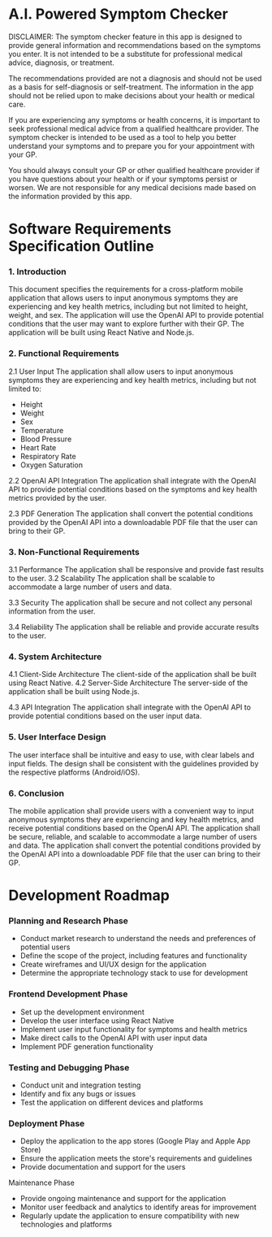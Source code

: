 # A.I. Powered Symptom Checker


DISCLAIMER: The symptom checker feature in this app is designed to provide general information and recommendations based on the symptoms you enter. It is not intended to be a substitute for professional medical advice, diagnosis, or treatment.


The recommendations provided are not a diagnosis and should not be used as a basis for self-diagnosis or self-treatment. The information in the app should not be relied upon to make decisions about your health or medical care.


If you are experiencing any symptoms or health concerns, it is important to seek professional medical advice from a qualified healthcare provider. The symptom checker is intended to be used as a tool to help you better understand your symptoms and to prepare you for your appointment with your GP.


You should always consult your GP or other qualified healthcare provider if you have questions about your health or if your symptoms persist or worsen. We are not responsible for any medical decisions made based on the information provided by this app.

#
# Software Requirements Specification Outline


### 1. Introduction
This document specifies the requirements for a cross-platform mobile application that allows users to input anonymous symptoms they are experiencing and key health metrics, including but not limited to height, weight, and sex. The application will use the OpenAI API to provide potential conditions that the user may want to explore further with their GP. The application will be built using React Native and Node.js.

### 2. Functional Requirements
2.1 User Input
The application shall allow users to input anonymous symptoms they are experiencing and key health metrics, including but not limited to:

- Height
- Weight
- Sex
- Temperature
- Blood Pressure
- Heart Rate
- Respiratory Rate
- Oxygen Saturation

2.2 OpenAI API Integration
The application shall integrate with the OpenAI API to provide potential conditions based on the symptoms and key health metrics provided by the user.

2.3 PDF Generation
The application shall convert the potential conditions provided by the OpenAI API into a downloadable PDF file that the user can bring to their GP.

### 3. Non-Functional Requirements
3.1 Performance
The application shall be responsive and provide fast results to the user.
3.2 Scalability
The application shall be scalable to accommodate a large number of users and data.

3.3 Security
The application shall be secure and not collect any personal information from the user.

3.4 Reliability
The application shall be reliable and provide accurate results to the user.

### 4. System Architecture
4.1 Client-Side Architecture
The client-side of the application shall be built using React Native.
4.2 Server-Side Architecture
The server-side of the application shall be built using Node.js.

4.3 API Integration
The application shall integrate with the OpenAI API to provide potential conditions based on the user input data.

### 5. User Interface Design
The user interface shall be intuitive and easy to use, with clear labels and input fields. The design shall be consistent with the guidelines provided by the respective platforms (Android/iOS).

### 6. Conclusion
The mobile application shall provide users with a convenient way to input anonymous symptoms they are experiencing and key health metrics, and receive potential conditions based on the OpenAI API. The application shall be secure, reliable, and scalable to accommodate a large number of users and data. The application shall convert the potential conditions provided by the OpenAI API into a downloadable PDF file that the user can bring to their GP.

#
# Development Roadmap

### Planning and Research Phase
- Conduct market research to understand the needs and preferences of potential users
- Define the scope of the project, including features and functionality
- Create wireframes and UI/UX design for the application
- Determine the appropriate technology stack to use for development

### Frontend Development Phase
- Set up the development environment
- Develop the user interface using React Native
- Implement user input functionality for symptoms and health metrics
- Make direct calls to the OpenAI API with user input data
- Implement PDF generation functionality


### Testing and Debugging Phase
- Conduct unit and integration testing
- Identify and fix any bugs or issues
- Test the application on different devices and platforms


### Deployment Phase
- Deploy the application to the app stores (Google Play and Apple App Store)
- Ensure the application meets the store's requirements and guidelines
- Provide documentation and support for the users


Maintenance Phase
- Provide ongoing maintenance and support for the application
- Monitor user feedback and analytics to identify areas for improvement
- Regularly update the application to ensure compatibility with new technologies and platforms
#
